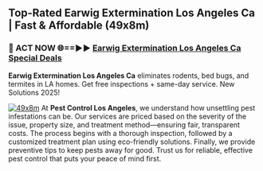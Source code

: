 ## Top-Rated Earwig Extermination Los Angeles Ca | Fast & Affordable (49x8m)

<h3>🐜 ACT NOW 🌐==►► <a href="https://tinyurl.com/yc7vsfwc" rel="nofollow">Earwig Extermination Los Angeles Ca Special Deals</a></h3>

**Earwig Extermination Los Angeles Ca** eliminates rodents, bed bugs, and termites in LA homes. Get free inspections + same-day service. New Solutions 2025!

[![49x8m](https://i.imgur.com/1VzRXn8.jpeg)](https://tinyurl.com/yc7vsfwc)
At **Pest Control Los Angeles**, we understand how unsettling pest infestations can be. Our services are priced based on the severity of the issue, property size, and treatment method—ensuring fair, transparent costs. The process begins with a thorough inspection, followed by a customized treatment plan using eco-friendly solutions. Finally, we provide preventive tips to keep pests away for good. Trust us for reliable, effective pest control that puts your peace of mind first.